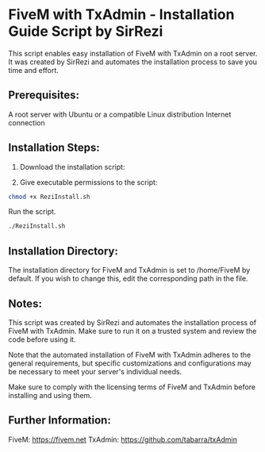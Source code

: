 
# FiveM with TxAdmin - Installation Guide Script by SirRezi
This script enables easy installation of FiveM with TxAdmin on a root server. It was created by SirRezi and automates the installation process to save you time and effort.

## Prerequisites:
A root server with Ubuntu or a compatible Linux distribution
Internet connection

## Installation Steps:
1. Download the installation script:

2. Give executable permissions to the script:

 ```bash
chmod +x ReziInstall.sh
```
Run the script.

 ```bash
./ReziInstall.sh
```
## Installation Directory:
The installation directory for FiveM and TxAdmin is set to /home/FiveM by default. If you wish to change this, edit the corresponding path in the file.

## Notes:
This script was created by SirRezi and automates the installation process of FiveM with TxAdmin. Make sure to run it on a trusted system and review the code before using it.

Note that the automated installation of FiveM with TxAdmin adheres to the general requirements, but specific customizations and configurations may be necessary to meet your server's individual needs.

Make sure to comply with the licensing terms of FiveM and TxAdmin before installing and using them.

## Further Information:
FiveM: https://fivem.net
TxAdmin: https://github.com/tabarra/txAdmin
